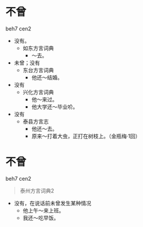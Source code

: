 # 不曾
beh7 cen2
+ 没有。
  * 如东方言词典
    - ～去。
+ 未曾；没有
  * 东台方言词典
    - 他还～结婚。
+ 没有
  * 兴化方言词典
    - 他～来过。
    - 他大学还～毕业吤。
+ 没有
  * 泰县方言志
    - 他还～去。
    - 原来～打着大虫，正打在树枝上。（金瓶梅·1回）


# 不曾
beh7 cen2
> 泰州方言词典2
- 没有，在说话前未曾发生某种情况
  - 他上午～来上班。
  - 我还～吃早饭。